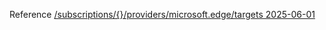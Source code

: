 Reference [/subscriptions/{}/providers/microsoft.edge/targets 2025-06-01](/Resources/mgmt-plane/L3N1YnNjcmlwdGlvbnMve30vcHJvdmlkZXJzL21pY3Jvc29mdC5lZGdlL3RhcmdldHM=/2025-06-01.xml)
